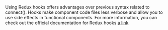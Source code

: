 Using Redux hooks offers advantages over previous syntax related to connect(). Hooks make component code files less verbose and allow you to use side effects in functional components. For more information, you can check out the official documentation for Redux hooks [a link](https://react-redux.js.org/api/hooks)

